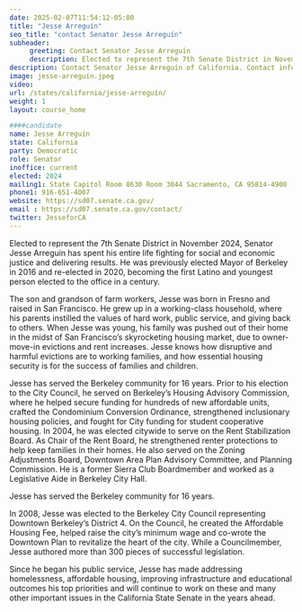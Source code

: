 ```yaml
---
date: 2025-02-07T11:54:12-05:00
title: "Jesse Arreguín"
seo_title: "contact Senator Jesse Arreguín"
subheader:
     greeting: Contact Senator Jesse Arreguín
     description: Elected to represent the 7th Senate District in November 2024, Senator Jesse Arreguín has spent his entire life fighting for social and economic justice and delivering results. He was previously elected Mayor of Berkeley in 2016 and re-elected in 2020, becoming the first Latino and youngest person elected to the office in a century.
description: Contact Senator Jesse Arreguín of California. Contact information for Jesse Arreguín includes email address, phone number, and mailing address.
image: jesse-arreguín.jpeg
video:
url: /states/california/jesse-arreguín/
weight: 1
layout: course_home

####candidate
name: Jesse Arreguín
state: California
party: Democratic
role: Senator
inoffice: current
elected: 2024
mailing1: State Capitol Room 8630 Room 3044 Sacramento, CA 95814-4900
phone1: 916-651-4007
website: https://sd07.senate.ca.gov/
email : https://sd07.senate.ca.gov/contact/
twitter: JesseforCA
---
```

Elected to represent the 7th Senate District in November 2024, Senator Jesse Arreguín has spent his entire life fighting for social and economic justice and delivering results. He was previously elected Mayor of Berkeley in 2016 and re-elected in 2020, becoming the first Latino and youngest person elected to the office in a century.

The son and grandson of farm workers, Jesse was born in Fresno and raised in San Francisco. He grew up in a working-class household, where his parents instilled the values of hard work, public service, and giving back to others. When Jesse was young, his family was pushed out of their home in the midst of San Francisco’s skyrocketing housing market, due to owner-move-in evictions and rent increases. Jesse knows how disruptive and harmful evictions are to working families, and how essential housing security is for the success of families and children.

Jesse has served the Berkeley community for 16 years. Prior to his election to the City Council, he served on Berkeley’s Housing Advisory Commission, where he helped secure funding for hundreds of new affordable units, crafted the Condominium Conversion Ordinance, strengthened inclusionary housing policies, and fought for City funding for student cooperative housing. In 2004, he was elected citywide to serve on the Rent Stabilization Board. As Chair of the Rent Board, he strengthened renter protections to help keep families in their homes. He also served on the Zoning Adjustments Board, Downtown Area Plan Advisory Committee, and Planning Commission. He is a former Sierra Club Boardmember and worked as a Legislative Aide in Berkeley City Hall. 

Jesse has served the Berkeley community for 16 years.

In 2008, Jesse was elected to the Berkeley City Council representing Downtown Berkeley’s District 4. On the Council, he created the Affordable Housing Fee, helped raise the city’s minimum wage and co-wrote the Downtown Plan to revitalize the heart of the city. While a Councilmember, Jesse authored more than 300 pieces of successful legislation. 

Since he began his public service, Jesse has made addressing homelessness, affordable housing, improving infrastructure and educational outcomes his top priorities and will continue to work on these and many other important issues in the California State Senate in the years ahead.  
